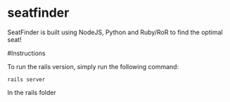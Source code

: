 # seatfinder

SeatFinder is built using NodeJS, Python and Ruby/RoR to find the optimal seat!

#Instructions

To run the rails version, simply run the following command:

`rails server`

In the rails folder
